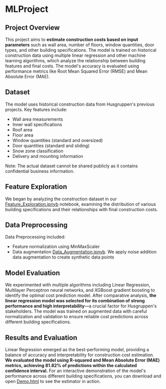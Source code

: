 # MLProject
## Project Overview
This project aims to **estimate construction costs based on input parameters** such as wall area, number of floors, window quantities, door types, and other building specifications. The model is trained on historical construction data using multiple linear regression and other machine learning algorithms, which analyze the relationship between building features and final costs. The model's accuracy is evaluated using performance metrics like Root Mean Squared Error (RMSE) and Mean Absolute Error (MAE).

## Dataset
The model uses historical construction data from Husgruppen's previous projects. Key features include:
- Wall area measurements
- Inner wall specifications
- Roof area
- Floor area
- Window quantities (standard and oversized)
- Door quantities (standard and sliding)
- Snow zone classification
- Delivery and mounting information

Note: The actual dataset cannot be shared publicly as it contains confidential business information.

## Feature Exploration
We began by analyzing the construction dataset in our [Feature_Exploration.ipnyb](https://github.com/apriliakeziaa/MLProject/blob/main/Feature_Exploration.ipynb) notebook, examining the distribution of various building specifications and their relationships with final construction costs.

## Data Preprocessing
Data Preprocessing included:
- Feature normalization using MinMaxScaler
- Data augmentation [Data_Augmentation.ipnyb](https://github.com/apriliakeziaa/MLProject/blob/main/Data_Augmentation.ipynb). We apply noise addition data augmentation to create synthetic data points

## Model Evaluation
We experimented with multiple algorithms including Linear Regression, Multilayer Perceptron neural networks, and XGBoost gradient boosting to identify the optimal cost prediction model. After comparative analysis, **the linear regression model was selected for its combination of strong performance and high interpretability**—a crucial factor for Husgruppen's stakeholders. The model was trained on augmented data with careful normalization and validation to ensure reliable cost predictions across different building specifications.

## Results and Evaluation
Linear Regression emerged as the best-performing model, providing a balance of accuracy and interpretability for construction cost estimation. **We evaluated the model using R-squared and Mean Absolute Error (MAE) metrics, achieving 81.82% of predictions within the calculated confidence interval.** For an interactive demonstration of the model's performance across different building specifications, you can download and open [Demo.html](https://github.com/apriliakeziaa/MLProject/blob/main/Demo.html) to see the estimator in action.


